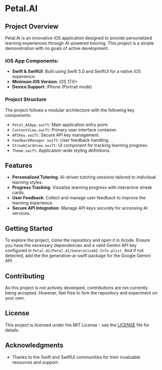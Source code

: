# Petal.AI

## Project Overview

Petal.AI is an innovative iOS application designed to provide personalized learning experiences through AI-powered tutoring. This project is a simple demonstration with no goals of active development.

### iOS App Components:
- **Swift & SwiftUI**: Built using Swift 5.0 and SwiftUI for a native iOS experience.
- **Minimum iOS Version**: iOS 17.0+
- **Device Support**: iPhone (Portrait mode)

### Project Structure
The project follows a modular architecture with the following key components:

- `Petal_AIApp.swift`: Main application entry point.
- `ContentView.swift`: Primary user interface container.
- `APIKey.swift`: Secure API key management.
- `FeedbackManager.swift`: User feedback handling.
- `StreakCardView.swift`: UI component for tracking learning progress.
- `Theme.swift`: Application-wide styling definitions.

## Features

- **Personalized Tutoring**: AI-driven tutoring sessions tailored to individual learning styles.
- **Progress Tracking**: Visualize learning progress with interactive streak cards.
- **User Feedback**: Collect and manage user feedback to improve the learning experience.
- **Secure API Integration**: Manage API keys securely for accessing AI services.

## Getting Started

To explore the project, clone the repository and open it in Xcode. Ensure you have the necessary dependencies and a valid Gemini API key configured in `Petal.AI/Petal.AI/GenerativeAI-Info.plist`. And if not detected, add the the generative-ai-swift package for the Google Gemini API.

## Contributing

As this project is not actively developed, contributions are not currently being accepted. However, feel free to fork the repository and experiment on your own.

## License

This project is licensed under the MIT License - see the [LICENSE](LICENSE) file for details.

## Acknowledgments

- Thanks to the Swift and SwiftUI communities for their invaluable resources and support.

